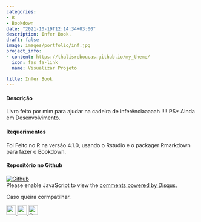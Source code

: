 ```yaml
---
categories:
- R
- Bookdown
date: "2021-10-19T12:14:34+03:00"
description: Infer Book.
draft: false
image: images/portfolio/inf.jpg
project_info:
- content: https://thalisreboucas.github.io/my_theme/
  icon: fas fa-link
  name: Visualizar Projeto

title: Infer Book
---
```




#### Descrição

Livro feito por mim para ajudar na cadeira de inferênciaaaaah !!!!
PS* Ainda em Desenvolvimento. 

#### Requerimentos

Foi Feito no R na versão 4.1.0, usando o Rstudio e o packager Rmarkdown para fazer o Bookdown.

#### Repositório no Github

<a href="https://github.com/thalisreboucas/my_theme"  >
    <img alt="Github" src="https://img.shields.io/badge/InferBook-181717?style=for-the-badge&logo=github&logoColor=white" />
    </a>


<div id="disqus_thread"></div>
<script>
    /**
    *  RECOMMENDED CONFIGURATION VARIABLES: EDIT AND UNCOMMENT THE SECTION BELOW TO INSERT DYNAMIC VALUES FROM YOUR PLATFORM OR CMS.
    *  LEARN WHY DEFINING THESE VARIABLES IS IMPORTANT: https://disqus.com/admin/universalcode/#configuration-variables    */
    /*
    var disqus_config = function () {
    this.page.url = PAGE_URL;  // Replace PAGE_URL with your page's canonical URL variable
    this.page.identifier = PAGE_IDENTIFIER; // Replace PAGE_IDENTIFIER with your page's unique identifier variable
    };
    */
    (function() { // DON'T EDIT BELOW THIS LINE
    var d = document, s = d.createElement('script');
    s.src = 'https://thalis-netlify-app.disqus.com/embed.js';
    s.setAttribute('data-timestamp', +new Date());
    (d.head || d.body).appendChild(s);
    })();
</script>
<noscript>Please enable JavaScript to view the <a href="https://disqus.com/?ref_noscript">comments powered by Disqus.</a></noscript>

<br>

Caso queira cormpatilhar.

<a href="https://www.facebook.com/sharer/sharer.php?u=https://thalis.netlify.app/portfolio/project-3/">
	<img width="25" height="25" src="/images/icons/facebook.png" alt="">
</a>


<a href="https://www.linkedin.com/shareArticle?mini=true&amp;url=https://thalis.netlify.app/portfolio/project-3/">
	<img width="25" height="25" src="/images/icons/linkedin.png" alt="">
</a>

<a href="https://api.whatsapp.com/send?text=https://thalis.netlify.app/portfolio/project-3/" target="_blank" rel="noopener external nofollow" aria-label="Olha que top !!">
<img width="25" height="25"  src="/images/icons/whatsapp.png" alt="Compartilhe no WhatsApp">
</a>
